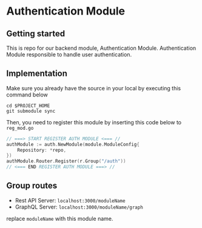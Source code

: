 # Authentication Module

## Getting started

This is repo for our backend module, Authentication Module. Authentication Module responsible to handle
user authentication.

## Implementation
Make sure you already have the source in your local by executing this command below
```
cd $PROJECT_HOME
git submodule sync
```

Then, you need to register this module by inserting this code below to `reg_mod.go`

```go
// ===> START REGISTER AUTH MODULE <=== //
authModule := auth.NewModule(module.ModuleConfig{
    Repository: *repo,
})
authModule.Router.Register(r.Group("/auth"))
// <=== END REGISTER AUTH MODULE ===> //
```

## Group routes
- Rest API Server: `localhost:3000/moduleName`
- GraphQL Server: `localhost:3000/moduleName/graph`

replace `moduleName` with this module name.

